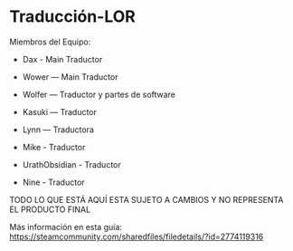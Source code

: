 # Traducción-LOR

Miembros del Equipo:

* Dax - Main Traductor

* Wower — Main Traductor

* Wolfer — Traductor y partes de software

* Kasuki — Traductor

* Lynn — Traductora

* Mike - Traductor

* UrathObsidian - Traductor

* Nine - Traductor

TODO LO QUE ESTÁ AQUÍ ESTA SUJETO A CAMBIOS Y NO REPRESENTA EL PRODUCTO FINAL

Más información en esta guía:
https://steamcommunity.com/sharedfiles/filedetails/?id=2774119316
